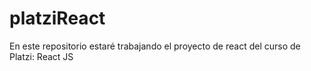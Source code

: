 # platziReact
En este repositorio estaré trabajando el proyecto de react del curso de Platzi: React JS
